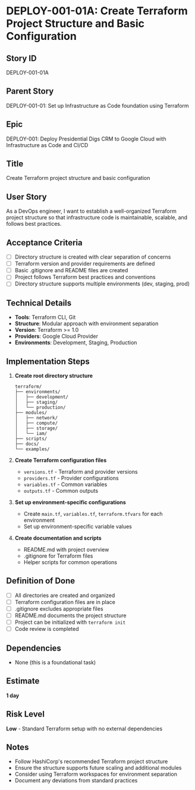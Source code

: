 # DEPLOY-001-01A: Create Terraform Project Structure and Basic Configuration

## Story ID
DEPLOY-001-01A

## Parent Story
DEPLOY-001-01: Set up Infrastructure as Code foundation using Terraform

## Epic
DEPLOY-001: Deploy Presidential Digs CRM to Google Cloud with Infrastructure as Code and CI/CD

## Title
Create Terraform project structure and basic configuration

## User Story
As a DevOps engineer, I want to establish a well-organized Terraform project structure so that infrastructure code is maintainable, scalable, and follows best practices.

## Acceptance Criteria
- [ ] Directory structure is created with clear separation of concerns
- [ ] Terraform version and provider requirements are defined
- [ ] Basic .gitignore and README files are created
- [ ] Project follows Terraform best practices and conventions
- [ ] Directory structure supports multiple environments (dev, staging, prod)

## Technical Details
- **Tools**: Terraform CLI, Git
- **Structure**: Modular approach with environment separation
- **Version**: Terraform >= 1.0
- **Providers**: Google Cloud Provider
- **Environments**: Development, Staging, Production

## Implementation Steps
1. **Create root directory structure**
   ```
   terraform/
   ├── environments/
   │   ├── development/
   │   ├── staging/
   │   └── production/
   ├── modules/
   │   ├── network/
   │   ├── compute/
   │   ├── storage/
   │   └── iam/
   ├── scripts/
   ├── docs/
   └── examples/
   ```

2. **Create Terraform configuration files**
   - `versions.tf` - Terraform and provider versions
   - `providers.tf` - Provider configurations
   - `variables.tf` - Common variables
   - `outputs.tf` - Common outputs

3. **Set up environment-specific configurations**
   - Create `main.tf`, `variables.tf`, `terraform.tfvars` for each environment
   - Set up environment-specific variable values

4. **Create documentation and scripts**
   - README.md with project overview
   - .gitignore for Terraform files
   - Helper scripts for common operations

## Definition of Done
- [ ] All directories are created and organized
- [ ] Terraform configuration files are in place
- [ ] .gitignore excludes appropriate files
- [ ] README.md documents the project structure
- [ ] Project can be initialized with `terraform init`
- [ ] Code review is completed

## Dependencies
- None (this is a foundational task)

## Estimate
**1 day**

## Risk Level
**Low** - Standard Terraform setup with no external dependencies

## Notes
- Follow HashiCorp's recommended Terraform project structure
- Ensure the structure supports future scaling and additional modules
- Consider using Terraform workspaces for environment separation
- Document any deviations from standard practices
